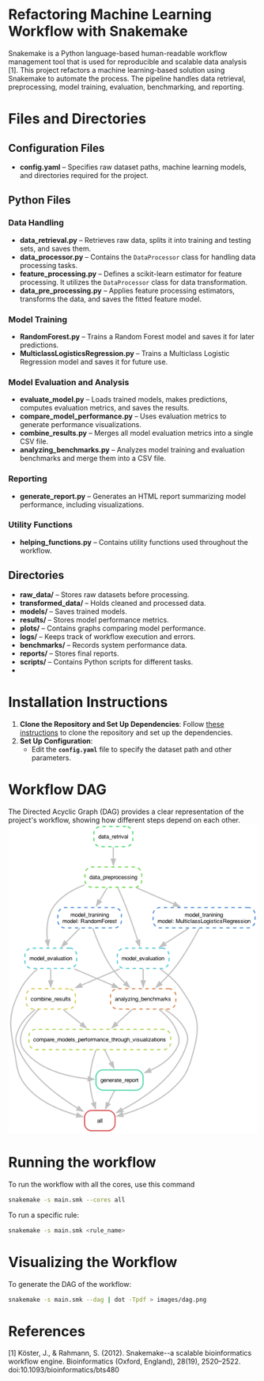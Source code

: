 # Refactoring Machine Learning Workflow with Snakemake
Snakemake is a Python language-based human-readable workflow management tool that is used for
reproducible and scalable data analysis [1]. This project refactors a machine learning-based solution using Snakemake to automate the process. The pipeline handles data retrieval, preprocessing, model training, evaluation, benchmarking, and reporting. 

# Files and Directories  

## Configuration Files  
- **config.yaml** – Specifies raw dataset paths, machine learning models, and directories required for the project.  

## Python Files  

### Data Handling  
- **data_retrieval.py** – Retrieves raw data, splits it into training and testing sets, and saves them.  
- **data_processor.py** – Contains the `DataProcessor` class for handling data processing tasks.  
- **feature_processing.py** – Defines a scikit-learn estimator for feature processing. It utilizes the `DataProcessor` class for data transformation.  
- **data_pre_processing.py** – Applies feature processing estimators, transforms the data, and saves the fitted feature model.  

### Model Training  
- **RandomForest.py** – Trains a Random Forest model and saves it for later predictions.  
- **MulticlassLogisticsRegression.py** – Trains a Multiclass Logistic Regression model and saves it for future use.  

### Model Evaluation and Analysis  
- **evaluate_model.py** – Loads trained models, makes predictions, computes evaluation metrics, and saves the results.  
- **compare_model_performance.py** – Uses evaluation metrics to generate performance visualizations.  
- **combine_results.py** – Merges all model evaluation metrics into a single CSV file.  
- **analyzing_benchmarks.py** – Analyzes model training and evaluation benchmarks and merge them into a CSV file.  

### Reporting  
- **generate_report.py** – Generates an HTML report summarizing model performance, including visualizations.  

### Utility Functions  
- **helping_functions.py** – Contains utility functions used throughout the workflow.  

## Directories  
- **raw_data/** – Stores raw datasets before processing.  
- **transformed_data/** – Holds cleaned and processed data.  
- **models/** – Saves trained models.  
- **results/** – Stores model performance metrics.  
- **plots/** – Contains graphs comparing model performance.  
- **logs/** – Keeps track of workflow execution and errors.  
- **benchmarks/** – Records system performance data.  
- **reports/** – Stores final reports.  
- **scripts/** – Contains Python scripts for different tasks.
- 
# Installation Instructions
1. **Clone the Repository and Set Up Dependencies**: Follow [these instructions](https://github.com/eshita53/Progmramming_6/tree/main?tab=readme-ov-file#progmramming_6) to clone the repository and set up the dependencies.
2. **Set Up Configuration**:
   - Edit the **`config.yaml`** file to specify the dataset path and other parameters.
# Workflow DAG
The Directed Acyclic Graph (DAG) provides a clear representation of the project's workflow, showing how different steps depend on each other. 
![image](https://github.com/eshita53/Progmramming_6/blob/10d4581eb9f77106c1c95a1d51cca5b69634b4c7/Snakemake/images/dag.png)

# Running the workflow
To run the workflow with all the cores, use this command
``` bash
snakemake -s main.smk --cores all
```
To run  a specific rule:  
```bash
snakemake -s main.smk <rule_name>
```
# Visualizing the Workflow
To generate the DAG of the workflow:

``` bash
snakemake -s main.smk --dag | dot -Tpdf > images/dag.png

```

# References
[1] Köster, J., & Rahmann, S. (2012). Snakemake--a scalable bioinformatics workflow engine. Bioinformatics (Oxford, England), 28(19), 2520–2522. doi:10.1093/bioinformatics/bts480
